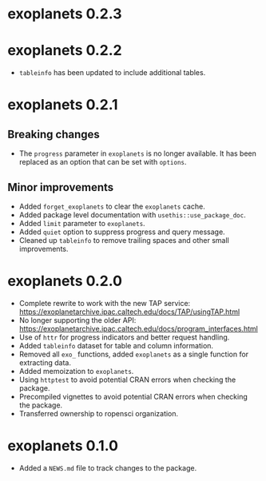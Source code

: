 # exoplanets 0.2.3

# exoplanets 0.2.2

* `tableinfo` has been updated to include additional tables.

# exoplanets 0.2.1

## Breaking changes

* The `progress` parameter in `exoplanets` is no longer available. It has been replaced as an option that can be set with `options`.

## Minor improvements

* Added `forget_exoplanets` to clear the `exoplanets` cache.
* Added package level documentation with `usethis::use_package_doc`.
* Added `limit` parameter to `exoplanets`.
* Added `quiet` option to suppress progress and query message.
* Cleaned up `tableinfo` to remove trailing spaces and other small improvements.

# exoplanets 0.2.0

* Complete rewrite to work with the new TAP service: https://exoplanetarchive.ipac.caltech.edu/docs/TAP/usingTAP.html
* No longer supporting the older API: https://exoplanetarchive.ipac.caltech.edu/docs/program_interfaces.html
* Use of `httr` for progress indicators and better request handling.
* Added `tableinfo` dataset for table and column information.
* Removed all `exo_` functions, added `exoplanets` as a single function for extracting data.
* Added memoization to `exoplanets`.
* Using `httptest` to avoid potential CRAN errors when checking the package.
* Precompiled vignettes to avoid potential CRAN errors when checking the package.
* Transferred ownership to ropensci organization.

# exoplanets 0.1.0

* Added a `NEWS.md` file to track changes to the package.
